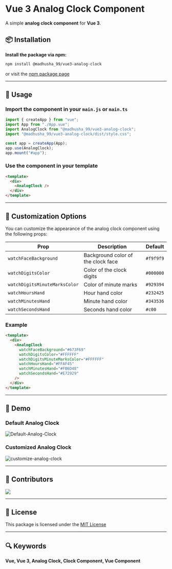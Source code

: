 # Vue 3 Analog Clock Component

A simple **analog clock component** for **Vue 3**.

## 📦 Installation

**Install the package via npm:**

```bash
npm install @madhusha_99/vue3-analog-clock
```

or visit the [npm package page](https://www.npmjs.com/package/@madhusha_99/vue3-analog-clock)

---

## 🚀 Usage

### Import the component in your `main.js` or `main.ts`

```javascript
import { createApp } from "vue";
import App from "./App.vue";
import AnalogClock from "@madhusha_99/vue3-analog-clock";
import "@madhusha_99/vue3-analog-clock/dist/style.css";

const app = createApp(App);
app.use(AnalogClock);
app.mount("#app");
```

### Use the component in your template

```html
<template>
  <div>
    <AnalogClock />
  </div>
</template>
```

---

## 🎨 Customization Options

You can customize the appearance of the analog clock component using the following props:

| Prop                          | Description                        | Default   |
| ----------------------------- | ---------------------------------- | --------- |
| `watchFaceBackground`         | Background color of the clock face | `#f9f9f9` |
| `watchDigitsColor`            | Color of the clock digits          | `#000000` |
| `watchDigitsMinuteMarksColor` | Color of minute marks              | `#929394` |
| `watchHoursHand`              | Hour hand color                    | `#232425` |
| `watchMinutesHand`            | Minute hand color                  | `#343536` |
| `watchSecondsHand`            | Seconds hand color                 | `#c00`    |

### Example

```html
<template>
  <div>
    <AnalogClock
      watchFaceBackground="#673F69"
      watchDigitsColor="#FFFFFF"
      watchDigitsMinuteMarksColor="#FFFFFF"
      watchHoursHand="#FFAF45"
      watchMinutesHand="#FB6D48"
      watchSecondsHand="#E72929"
    />
  </div>
</template>
```

---

## 🧪 Demo

### Default Analog Clock

![Default-Analog-Clock](https://github.com/MadhushaPrasad/vue-analog-clock/assets/50085447/7db6707d-db25-40a3-92a6-7bcfafb5c598)

### Customized Analog Clock

![customize-analog-clock](https://github.com/MadhushaPrasad/vue-analog-clock/assets/50085447/65ab7487-efab-46cb-91d9-682634b484b8)

---

## 🌱 Contributors

<a href="https://github.com/MadhushaPrasad/vue-analog-clock/graphs/contributors">
  <img src="https://contrib.rocks/image?repo=MadhushaPrasad/vue-analog-clock" />
</a>

---

## 🔑 License

This package is licensed under the [MIT License](https://github.com/MadhushaPrasad/vue-analog-clock/blob/main/LICENSE)

---

## 🔍 Keywords

**Vue, Vue 3, Analog Clock, Clock Component, Vue Component**
